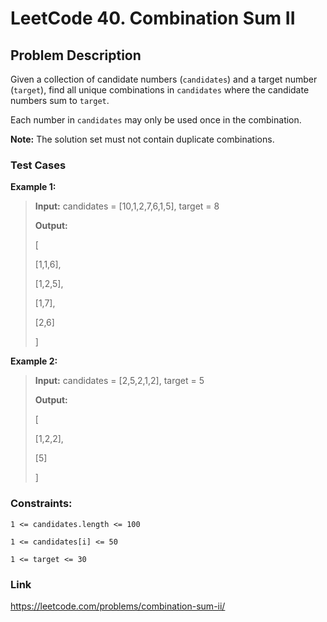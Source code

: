 # LeetCode 40. Combination Sum II

## Problem Description
Given a collection of candidate numbers (`candidates`) and a target number (`target`), find all unique combinations in `candidates` where the candidate numbers sum to `target`.

Each number in `candidates` may only be used once in the combination.

**Note:** The solution set must not contain duplicate combinations.

### Test Cases

**Example 1:**

> **Input:** candidates = [10,1,2,7,6,1,5], target = 8
> 
> **Output:**
>
> [
>
> [1,1,6],
>
> [1,2,5],
>
> [1,7],
>
> [2,6]
>
> ]

**Example 2:**

> **Input:** candidates = [2,5,2,1,2], target = 5
>
> **Output:**
>
> [
>
> [1,2,2],
>
> [5]
>
> ]

### Constraints:

`1 <= candidates.length <= 100`

`1 <= candidates[i] <= 50`

`1 <= target <= 30`

### Link

https://leetcode.com/problems/combination-sum-ii/
